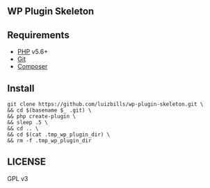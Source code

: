 ## WP Plugin Skeleton

## Requirements

- [PHP](http://php.net/) v5.6+
- [Git](https://git-scm.com/)
- [Composer](https://getcomposer.org/)

## Install

```
git clone https://github.com/luizbills/wp-plugin-skeleton.git \
&& cd $(basename $_ .git) \
&& php create-plugin \
&& sleep .5 \
&& cd .. \
&& cd $(cat .tmp_wp_plugin_dir) \
&& rm -f .tmp_wp_plugin_dir
```

## LICENSE

GPL v3
